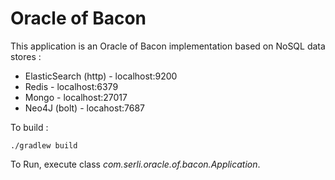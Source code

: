 # Oracle of Bacon
This application is an Oracle of Bacon implementation based on NoSQL data stores :
* ElasticSearch (http) - localhost:9200
* Redis - localhost:6379
* Mongo - localhost:27017
* Neo4J (bolt) - locahost:7687

To build :
```
./gradlew build
```

To Run, execute class *com.serli.oracle.of.bacon.Application*.
